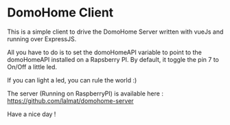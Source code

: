 # DomoHome Client

This is a simple client to drive the DomoHome Server written with vueJs and running over ExpressJS.

All you have to do is to set the domoHomeAPI variable to point to the domoHomeAPI installed on a Rapsberry PI. By default, it toggle the pin 7 to On/Off a little led.

If you can light a led, you can rule the world :)

The server (Running on RaspberryPI) is available here :
https://github.com/lalmat/domohome-server

Have a nice day !
